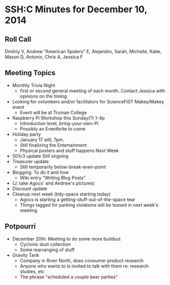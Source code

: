 SSH:C Minutes for December 10, 2014 
===================================

Roll Call
---------
Dmitriy V, Andrew "American Spiders" E, Alejandro, Sarah, Michelle, Katie, Mason D, Antonio, Chris A, Jessica F

Meeting Topics
--------------
- Monthly Trivia Night
  - first or second general meeting of each month. Contact Jessica with opinions on the timing
- Looking for volunteers and/or facilitators for ScienceFIST Makey/Makey event
  - Event will be at Truman College
- Raspberry Pi Workshop this Sunday(?) 1-4p
  - Introduction level, bring-your-own-Pi
  - Possibly an Eventbrite to come
- Holiday party
  - January 17 still, 7pm.
  - Still finalizing the Entertainment
  - Physical posters and stuff happens Next Week
- 501c3 update
  Still ongoing
- Treasurer update
  - Still temporarily below-break-even-point
- Blogging: To do it and how
  - Wiki entry "Writing Blog Posts"
- (J: take Agocs' and Andrew's pictures)
- Discount update
- Cleanup next week (tidy-space starting today)
  - Agocs is starting a getting-stuff-out-of-the-space tear
  - Things tagged for parking violations will be tossed in next week's meeting

Potpourri
---------
- December 20th: Meeting to do some more buildout
  - Cyclonic dust collection
  - Some rearranging of stuff
- Gravity Tank
  - Company in River North, does consumer product research
  - Anyone who wants to is invited to talk with them re: research studies, etc
  - The phrase "scheduled a couple beer parties"
